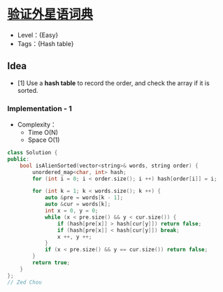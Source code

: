 # [验证外星语词典](https://leetcode.cn/problems/verifying-an-alien-dictionary/)

- Level：{Easy}
- Tags：{Hash table}

## Idea

- [1] Use a **hash table** to record the order, and check the array if it is sorted.

### Implementation - 1

- Complexity：
  - Time O(N)
  - Space O(1)

``` c++
class Solution {
public:
    bool isAlienSorted(vector<string>& words, string order) {
        unordered_map<char, int> hash;
        for (int i = 0; i < order.size(); i ++) hash[order[i]] = i;

        for (int k = 1; k < words.size(); k ++) {
            auto &pre = words[k - 1];
            auto &cur = words[k];
            int x = 0, y = 0;
            while (x < pre.size() && y < cur.size()) {
                if (hash[pre[x]] > hash[cur[y]]) return false;
                if (hash[pre[x]] < hash[cur[y]]) break;
                x ++, y ++;
            }
            if (x < pre.size() && y == cur.size()) return false;
        }
        return true;
    }
};
// Zed Chou
```
